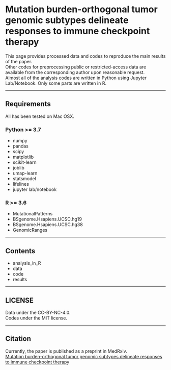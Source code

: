 # Mutation burden-orthogonal tumor genomic subtypes delineate responses to immune checkpoint therapy

This page provides processed data and codes to reproduce the main results of the paper.   
Other codes for preprocessing public or restricted-access data are available from the corresponding author upon reasonable request.  
Almost all of the analysis codes are written in Python using Jupyter Lab/Notebook. Only some parts are written in R.
___
## Requirements
All has been tested on Mac OSX.
### Python >= 3.7
- numpy
- pandas
- scipy
- matplotlib
- scikit-learn
- joblib
- umap-learn
- statsmodel
- lifelines
- jupyter lab/notebook
### R >= 3.6
- MutationalPatterns
- BSgenome.Hsapiens.UCSC.hg19
- BSgenome.Hsapiens.UCSC.hg38
- GenomicRanges  
___
## Contents
- analysis_in_R
- data
- code
- results 
___
## LICENSE
Data under the CC-BY-NC-4.0.  
Codes under the MIT license.
___
## Citation
Currently, the paper is published as a preprint in MedRxiv.  
[Mutation burden-orthogonal tumor genomic subtypes delineate responses to immune checkpoint therapy](https://www.medrxiv.org/content/10.1101/2021.10.03.21264330v2)

